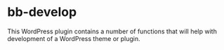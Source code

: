 bb-develop
==========

This WordPress plugin contains a number of functions that will help with development of a WordPress theme or plugin.
